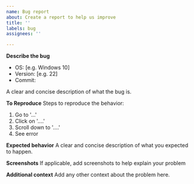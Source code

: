 ```yaml
---
name: Bug report
about: Create a report to help us improve
title: ''
labels: bug
assignees: ''

---
```


**Describe the bug**

- OS: [e.g. Windows 10]
- Version: [e.g. 22]
- Commit: 

A clear and concise description of what the bug is.

**To Reproduce**
Steps to reproduce the behavior:
1. Go to '...'
2. Click on '....'
3. Scroll down to '....'
4. See error

**Expected behavior**
A clear and concise description of what you expected to happen.

**Screenshots**
If applicable, add screenshots to help explain your problem

**Additional context**
Add any other context about the problem here.
